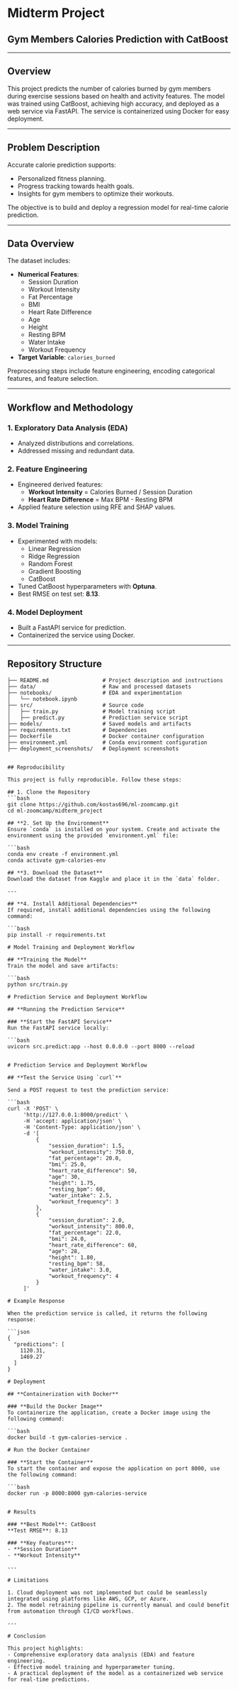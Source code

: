 # Midterm Project

## Gym Members Calories Prediction with CatBoost

---

## Overview

This project predicts the number of calories burned by gym members during exercise sessions based on health and activity features. The model was trained using CatBoost, achieving high accuracy, and deployed as a web service via FastAPI. The service is containerized using Docker for easy deployment.

---

## Problem Description

Accurate calorie prediction supports:
- Personalized fitness planning.
- Progress tracking towards health goals.
- Insights for gym members to optimize their workouts.

The objective is to build and deploy a regression model for real-time calorie prediction.

---

## Data Overview

The dataset includes:
- **Numerical Features**:
  - Session Duration
  - Workout Intensity
  - Fat Percentage
  - BMI
  - Heart Rate Difference
  - Age
  - Height
  - Resting BPM
  - Water Intake
  - Workout Frequency
- **Target Variable**: `calories_burned`

Preprocessing steps include feature engineering, encoding categorical features, and feature selection.

---

## Workflow and Methodology

### 1. Exploratory Data Analysis (EDA)
- Analyzed distributions and correlations.
- Addressed missing and redundant data.

### 2. Feature Engineering
- Engineered derived features:
  - **Workout Intensity** = Calories Burned / Session Duration
  - **Heart Rate Difference** = Max BPM - Resting BPM
- Applied feature selection using RFE and SHAP values.

### 3. Model Training
- Experimented with models:
  - Linear Regression
  - Ridge Regression
  - Random Forest
  - Gradient Boosting
  - CatBoost
- Tuned CatBoost hyperparameters with **Optuna**.
- Best RMSE on test set: **8.13**.

### 4. Model Deployment
- Built a FastAPI service for prediction.
- Containerized the service using Docker.

---

## Repository Structure

```plaintext
├── README.md                 # Project description and instructions
├── data/                     # Raw and processed datasets
├── notebooks/                # EDA and experimentation
│   └── notebook.ipynb
├── src/                      # Source code
│   ├── train.py              # Model training script
│   ├── predict.py            # Prediction service script
├── models/                   # Saved models and artifacts
├── requirements.txt          # Dependencies
├── Dockerfile                # Docker container configuration
├── environment.yml           # Conda environment configuration
├── deployment_screenshots/   # Deployment screenshots


## Reproducibility

This project is fully reproducible. Follow these steps:

## 1. Clone the Repository
```bash
git clone https://github.com/kostas696/ml-zoomcamp.git
cd ml-zoomcamp/midterm_project

## **2. Set Up the Environment**
Ensure `conda` is installed on your system. Create and activate the environment using the provided `environment.yml` file:

```bash
conda env create -f environment.yml
conda activate gym-calories-env

## **3. Download the Dataset**
Download the dataset from Kaggle and place it in the `data` folder.

---

## **4. Install Additional Dependencies**
If required, install additional dependencies using the following command:

```bash
pip install -r requirements.txt

# Model Training and Deployment Workflow

## **Training the Model**
Train the model and save artifacts:

```bash
python src/train.py

# Prediction Service and Deployment Workflow

## **Running the Prediction Service**

### **Start the FastAPI Service**
Run the FastAPI service locally:

```bash
uvicorn src.predict:app --host 0.0.0.0 --port 8000 --reload


# Prediction Service and Deployment Workflow

## **Test the Service Using `curl`**

Send a POST request to test the prediction service:

```bash
curl -X 'POST' \
     'http://127.0.0.1:8000/predict' \
     -H 'accept: application/json' \
     -H 'Content-Type: application/json' \
     -d '[ 
         {
             "session_duration": 1.5,
             "workout_intensity": 750.0,
             "fat_percentage": 20.0,
             "bmi": 25.0,
             "heart_rate_difference": 50,
             "age": 30,
             "height": 1.75,
             "resting_bpm": 60,
             "water_intake": 2.5,
             "workout_frequency": 3
         },
         {
             "session_duration": 2.0,
             "workout_intensity": 800.0,
             "fat_percentage": 22.0,
             "bmi": 24.0,
             "heart_rate_difference": 60,
             "age": 28,
             "height": 1.80,
             "resting_bpm": 58,
             "water_intake": 3.0,
             "workout_frequency": 4
         }
     ]'

# Example Response

When the prediction service is called, it returns the following response:

```json
{
  "predictions": [
    1120.31,
    1469.27
  ]
}

# Deployment

## **Containerization with Docker**

### **Build the Docker Image**
To containerize the application, create a Docker image using the following command:

```bash
docker build -t gym-calories-service .

# Run the Docker Container

### **Start the Container**
To start the container and expose the application on port 8000, use the following command:

```bash
docker run -p 8000:8000 gym-calories-service


# Results

### **Best Model**: CatBoost  
**Test RMSE**: 8.13  

### **Key Features**:
- **Session Duration**
- **Workout Intensity**

---

# Limitations

1. Cloud deployment was not implemented but could be seamlessly integrated using platforms like AWS, GCP, or Azure.
2. The model retraining pipeline is currently manual and could benefit from automation through CI/CD workflows.

---

# Conclusion

This project highlights:
- Comprehensive exploratory data analysis (EDA) and feature engineering.
- Effective model training and hyperparameter tuning.
- A practical deployment of the model as a containerized web service for real-time predictions.